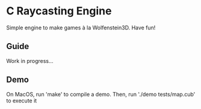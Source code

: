 # C Raycasting Engine

Simple engine to make games à la Wolfenstein3D. Have fun!

## Guide

Work in progress...

## Demo
On MacOS, run 'make' to compile a demo. Then, run './demo tests/map.cub' to execute it
